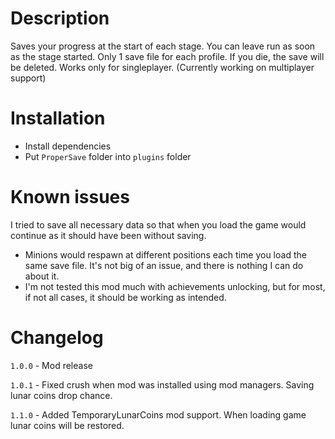# Description
Saves your progress at the start of each stage. You can leave run as soon as the stage started.
Only 1 save file for each profile. If you die, the save will be deleted.
Works only for singleplayer. (Currently working on multiplayer support)

# Installation
- Install dependencies
- Put `ProperSave` folder into `plugins` folder

# Known issues
I tried to save all necessary data so that when you load the game would continue as it should have been without saving.

- Minions would respawn at different positions each time you load the same save file. It's not big of an issue, and there is nothing I can do about it.
- I'm not tested this mod much with achievements unlocking, but for most, if not all cases, it should be working as intended. 

# Changelog
`1.0.0` - Mod release

`1.0.1` - Fixed crush when mod was installed using mod managers. Saving lunar coins drop chance.

`1.1.0` - Added TemporaryLunarCoins mod support. When loading game lunar coins will be restored.